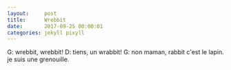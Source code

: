 ```yaml
---
layout:     post
title:      Wrebbit
date:       2017-09-25 00:00:01
categories: jekyll pixyll
---
```

G: wrebbit, wrebbit!
D: tiens, un wrabbit!
G: non maman, rabbit c'est le lapin. je suis une grenouille.
